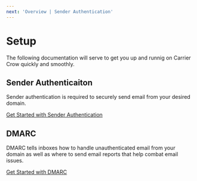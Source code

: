 ```yaml
---
next: 'Overview | Sender Authentication'
---
```

# Setup

The following documentation will serve to get you up and runnig on Carrier Crow quickly and smoothly.

## <vue-feather type="key" class="icon-text-2"></vue-feather> Sender Authenticaiton

Sender authentication is required to securely send email from your desired domain.

[Get Started with Sender Authentication](./sender-authentication/)

## <vue-feather type="shield" class="icon-text-2"></vue-feather> DMARC

DMARC tells inboxes how to handle unauthenticated email from your domain as well as where to send email reports that help combat email issues.

[Get Started with DMARC](./dmarc/)
